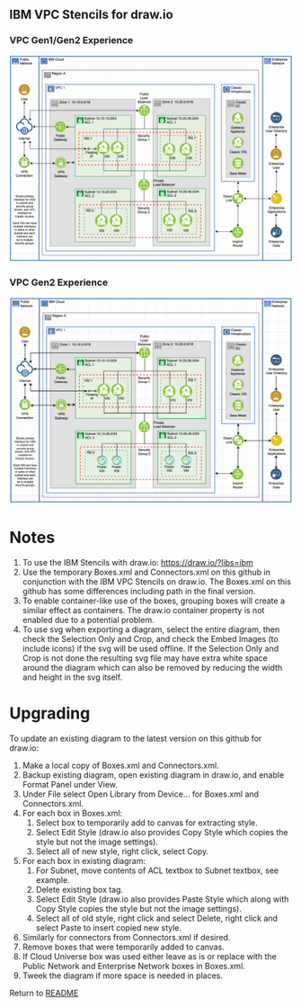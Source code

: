 ## IBM VPC Stencils for draw.io

### VPC Gen1/Gen2 Experience
![VPCExperience](/images/ibm_vpc_architecture_drawio.png)

### VPC Gen2 Experience
![VPCGen2Experience](/images/ibm_vpc_architecture_gen2_drawio.png)

# Notes

1. To use the IBM Stencils with draw.io:  https://draw.io/?libs=ibm
2. Use the temporary Boxes.xml and Connectors.xml on this github in conjunction with the IBM VPC Stencils on draw.io. The Boxes.xml on this github has some differences including path in the final version.
3. To enable container-like use of the boxes, grouping boxes will create a similar effect as containers.  The draw.io container property is not enabled due to a potential problem. 
4. To use svg when exporting a diagram, select the entire diagram, then check the Selection Only and Crop, and check the Embed Images (to include icons) if the svg will be used offline.  If the Selection Only and Crop is not done the resulting svg file may have extra white space around the diagram which can also be removed by reducing the width and height in the svg itself.


# Upgrading

To update an existing diagram to the latest version on this github for draw.io:
1. Make a local copy of Boxes.xml and Connectors.xml. 
2. Backup existing diagram, open existing diagram in draw.io, and enable Format Panel under View.
3. Under File select Open Library from Device... for Boxes.xml and Connectors.xml.
4. For each box in Boxes.xml: 
    1. Select box to temporarily add to canvas for extracting style.
    2. Select Edit Style (draw.io also provides Copy Style which copies the style but not the image settings).
    3. Select all of new style, right click, select Copy.
5. For each box in existing diagram: 
    1. For Subnet, move contents of ACL textbox to Subnet textbox, see example.
    2. Delete existing box tag.
    3. Select Edit Style (draw.io also provides Paste Style which along with Copy Style copies the style but not the image settings).
    4. Select all of old style, right click and select Delete, right click and select Paste to insert copied new style.
6. Similarly for connectors from Connectors.xml if desired.
7. Remove boxes that were temporarily added to canvas.
8. If Cloud Universe box was used either leave as is or replace with the Public Network and Enterprise Network boxes in Boxes.xml.
9. Tweek the diagram if more space is needed in places.

Return to [README](/README.md)
